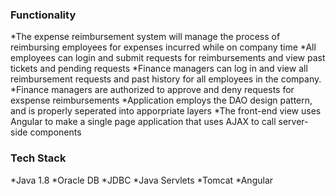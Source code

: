 ### Functionality

*The expense reimbursement system will manage the process of reimbursing employees for expenses incurred while on company time
*All employees can login and submit requests for reimbursements and view past tickets and pending requests
*Finance managers can log in and view all reimbursement requests and past history for all employees in the company.
*Finance managers are authorized to approve and deny requests for exspense reimbursements
*Application employs the DAO design pattern, and is properly seperated into apporpriate layers
*The front-end view uses Angular to make a single page application that uses AJAX to call server-side components

### Tech Stack

*Java 1.8
*Oracle DB
*JDBC
*Java Servlets
*Tomcat
*Angular
